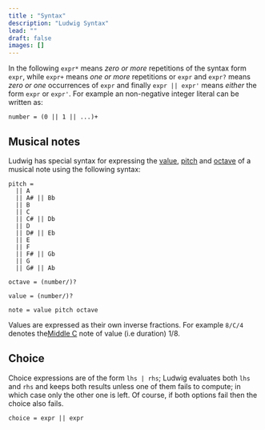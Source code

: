 ```yaml
---
title : "Syntax"
description: "Ludwig Syntax"
lead: ""
draft: false
images: []
---
```


In the following `expr*` means _zero or more_ repetitions of the syntax form
`expr`, while `expr+` means _one or more_ repetitions or `expr` and `expr?`
means _zero or one_ occurrences of `expr` and finally `expr || expr'` means
_either_ the form `expr` or `expr'`. For example an non-negative integer literal
can be written as:

```
number = (0 || 1 || ...)+
```

## Musical notes

Ludwig has special syntax for expressing the
[value](https://en.wikipedia.org/wiki/Note_value),
[pitch](https://en.wikipedia.org/wiki/Pitch_(music)) and
[octave](https://en.wikipedia.org/wiki/Octave) of a musical note using the
following syntax:

```
pitch =
  || A
  || A# || Bb
  || B
  || C
  || C# || Db
  || D
  || D# || Eb
  || E
  || F
  || F# || Gb
  || G
  || G# || Ab
  
octave = (number/)?

value = (number/)?

note = value pitch octave
```

Values are expressed as their own inverse fractions. For example `8/C/4` denotes
the[Middle C](https://en.wikipedia.org/wiki/C_(musical_note)#Middle_C) note of
value (i.e duration) 1/8.

## Choice

Choice expressions are of the form `lhs | rhs`; Ludwig evaluates both `lhs` and
`rhs` and keeps both results unless one of them fails to compute; in which case
only the other one is left. Of course, if both options fail then the choice also
fails.

```
choice = expr || expr
```


